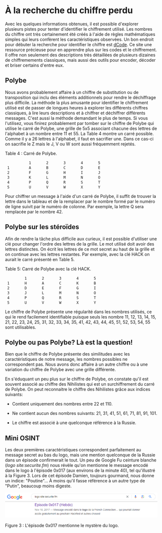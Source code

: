 À la recherche du chiffre perdu
===============================

Avec les quelques informations obtenues, il est possible d'explorer
plusieurs pistes pour tenter d'identifier le chiffrement utilisé. Les
nombres du chiffre ont très certainement été créés à l'aide de règles
mathématiques simples qui leurs confèrent les caractéristiques
observées. Un bon endroit pour débuter la recherche pour identifier le
chiffre est [dCode](https://www.dcode.fr/). Ce site une ressource
précieuse pour en apprendre plus sur les codes et le chiffrement. Il
offre non seulement des descriptions très détaillées de plusieurs
dizaines de chiffremements classiques, mais aussi des outils pour
encoder, décoder et briser certains d'entre eux.

Polybe
------

Nous avons probablement affaire à un chiffre de substitution ou de
transposition qui inclu des éléments additionnels pour rendre le
déchiffrage plus difficile. La méthode la plus amusante pour identifier
le chiffrement utilisé est de passer de longues heures à explorer les
différents chiffres classiques, à lire leurs descriptions et à chiffrer
et déchiffrer différents messages. C'est aussi la méthode demandant le
plus de temps. Si vous l'utilisez, vous finirez probablement par tomber
sur le chiffre de Polybe qui utilise le carré de Polybe, une grille de
5x5 associant chacune des lettres de l'alphabet à un nombre entre 11 et
55. La Table 4 montre un carré possible. Comme il y a 26 lettres à l'alphabet,
il faut en sacrifier une. Dans ce cas-ci on sacrifie le Z mais le J, V
ou W sont aussi fréquemment rejetés.

 Table 4 : Carré de Polybe.

               1       2       3       4       5
     1         A       B       C       D       E
     2         F       G       H       I       J
     3         K       L       M       N       O
     4         P       Q       R       S       T
     5         U       V       W       X       Y


Pour chiffrer un message à l'aide d'un carré de Polybe, il suffit de
trouver la lettre dans le tableau et de la remplacer par le nombre formé
par le numéro de ligne suivit par le numéro de colonne. Par exemple, la
lettre Q sera remplacée par le nombre 42.

Polybe sur les stéroïdes
------------------------

Afin de rendre la tâche plus difficile aux curieux, il est possible
d'utiliser une clé pour changer l'ordre des lettres de la grille. Le mot
utilisé doit avoir des lettres distinctes. On écrit les lettres de ce
mot secret au haut de la grille et on continue avec les lettres
restantes. Par exemple, avec la clé HACK on aurait le carré présenté en Table 5.

Table 5: Carré de Polybe avec la clé HACK.

             1       2       3       4       5  
     1       H       A       C       K       B
     2       D       E       F       G       I
     3       J       L       M       N       O
     4       P       Q       R       S       T
     5       U       V       W       X       Y


Le chiffre de Polybe présente une régularité dans les nombres utilisés,
ce qui le rend facilement identifiable puisque seuls les nombre 11, 12,
13, 14, 15, 21, 22, 23, 24, 25, 31, 32, 33, 34, 35, 41, 42, 43, 44, 45,
51, 52, 53, 54, 55 sont utilisables.

Polybe ou pas Polybe? Là est la question!
-----------------------------------------

Bien que le chiffre de Polybe présente des similitudes avec les
caractéristiques de notre message, les nombres possibles ne
correspondent pas. Nous avons donc affaire à un autre chiffre ou à une
variation du chiffre de Polybe avec une grille différente.

En s'éduquant un peu plus sur le chiffre de Polybe, on constate qu'il
est souvent associé au chiffre des Nihilistes qui est un surchiffrement
du carré de Polybe. On peut reconnaitre le chiffre des Nihilistes grâce
aux indices suivants:

-   Contient uniquement des nombres entre 22 et 110.

-   Ne contient aucun des nombres suivants:
    21, 31, 41, 51, 61, 71, 81, 91, 101.

-   Le chiffre est associé à une quelconque référence à la Russie.

Mini OSINT
----------

Les deux premières caractéristiques correspondent parfaitement au
message secret au bas du logo, mais une mention quelconque de la Russie
dans un épisode confirmerait le tout. Un peu de Google Fu ceinture
blanche (*logo site:securite.fm*) nous révèle qu'on mentionne le message
encodé dans le logo à l'épisode 0x017 (aux environs de la minute 40),
tel qu'illustré à la Figure 3. Lors de cet épisode Damien, toujours gourmand,
nous donne un indice: "Poutine"\... À moins qu'il fasse référence à un
autre type de "Putin", beaucoup moins digeste.

![L'épisode 0x017 mentionne le mystère du logo.](img/googlefu.png)

Figure 3 : L'épisode 0x017 mentionne le mystère du logo.


